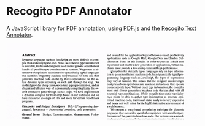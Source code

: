 # Recogito PDF Annotator

A JavaScript library for PDF annotation, using [PDF.js](https://mozilla.github.io/pdf.js/) and the [Recogito Text Annotator](https://github.com/recogito/text-annotator-js).

![Animated screenshot of the Recogito PDF Annotator](/animated-screenshot.gif "Animated screenshot of the Recogito PDF Annotator")

